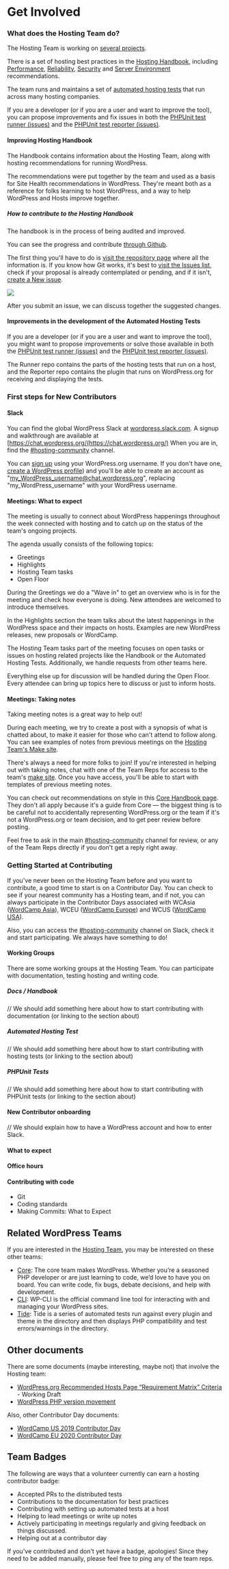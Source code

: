 # Get Involved

### What does the Hosting Team do?

The Hosting Team is working on [several projects](https://make.wordpress.org/hosting/team-projects/).

There is a set of hosting best practices in the [Hosting Handbook](https://make.wordpress.org/hosting/handbook/), including [Performance](https://make.wordpress.org/hosting/handbook/handbook/performance/), [Reliability](https://make.wordpress.org/hosting/handbook/handbook/reliability/), [Security](https://make.wordpress.org/hosting/handbook/handbook/security/) and [Server Environment](https://make.wordpress.org/hosting/handbook/handbook/server-environment/) recommendations.

The team runs and maintains a set of [automated hosting tests](https://make.wordpress.org/hosting/test-results/) that run across many hosting companies.

If you are a developer (or if you are a user and want to improve the tool), you can propose improvements and fix issues in both the [PHPUnit test runner (issues)](https://github.com/WordPress/phpunit-test-runner/issues) and the [PHPUnit test reporter (issues)](https://github.com/WordPress/phpunit-test-reporter/issues).

#### Improving Hosting Handbook

The Handbook contains information about the Hosting Team, along with hosting recommendations for running WordPress.

The recommendations were put together by the team and used as a basis for Site Health recommendations in WordPress. They're meant both as a reference for folks learning to host WordPress, and a way to help WordPress and Hosts improve together.

##### How to contribute to the Hosting Handbook

The handbook is in the process of being audited and improved.

You can see the progress and contribute [through Github](https://github.com/javiercasares/WordPress-Hosting-Handbook).

The first thing you'll have to do is [visit the repository page](https://github.com/javiercasares/WordPress-Hosting-Handbook) where all the information is. If you know how Git works, it's best to [visit the Issues list](https://github.com/javiercasares/WordPress-Hosting-Handbook/issues), check if your proposal is already contemplated or pending, and if it isn't, [create a New issue](https://github.com/javiercasares/WordPress-Hosting-Handbook/issues/new).

![](D:/Git/WordPress-Hosting-Handbook/assets/github-issue.png)

After you submit an issue, we can discuss together the suggested changes.

#### Improvements in the development of the Automated Hosting Tests

If you are a developer (or if you are a user and want to improve the tool), you might want to propose improvements or solve those available in both the [PHPUnit test runner (issues)](https://github.com/WordPress/phpunit-test-runner/issues) and the [PHPUnit test reporter (issues)](https://github.com/WordPress/phpunit-test-reporter/issues).

The Runner repo contains the parts of the hosting tests that run on a host, and the Reporter repo contains the plugin that runs on WordPress.org for receiving and displaying the tests.

### First steps for New Contributors

#### Slack

You can find the global WordPress Slack at [wordpress.slack.com](https://wordpress.slack.com/). A signup and walkthrough are available at [https://chat.wordpress.org/(https://chat.wordpress.org/) When you are in, find the [#hosting-community](https://wordpress.slack.com/archives/hosting-community/) channel.

You can [sign up](https://chat.wordpress.org/) using your WordPress.org username. If you don't have one, [create a WordPress profile](https://login.wordpress.org/register)) and you'll be able to create an account as "my_WordPress_username@chat.wordpress.org", replacing "my_WordPress_username" with your WordPress username.

#### Meetings: What to expect

The meeting is usually to connect about WordPress happenings throughout the week connected with hosting and to catch up on the status of the team's ongoing projects.

The agenda usually consists of the following topics:

- Greetings
- Highlights
- Hosting Team tasks
- Open Floor

During the Greetings we do a "Wave in" to get an overview who is in for the meeting and check how everyone is doing. New attendees are welcomed to introduce themselves.

In the Highlights section the team talks about the latest happenings in the WordPress space and their impacts on hosts. Examples are new WordPress releases, new proposals or WordCamp.

The Hosting Team tasks part of the meeting focuses on open tasks or issues on hosting related projects like the Handbook or the Automated Hosting Tests. Additionally, we handle requests from other teams here.

Everything else up for discussion will be handled during the Open Floor. Every attendee can bring up topics here to discuss or just to inform hosts.

#### Meetings: Taking notes

Taking meeting notes is a great way to help out!

During each meeting, we try to create a post with a synopsis of what is chatted about, to make it easier for those who can't attend to follow along. You can see examples of notes from previous meetings on the [Hosting Team's Make site](https://make.wordpress.org/hosting/tag/weekly-hosting-chat/).

There's always a need for more folks to join! If you're interested in helping out with taking notes, chat with one of the Team Reps for access to the team's [make site](https://make.wordpress.org/hosting/wp-admin). Once you have access, you'll be able to start with templates of previous meeting notes.

You can check out recommendations on style in this [Core Handbook page](https://make.wordpress.org/core/handbook/best-practices/post-comment-guidelines/). They don't all apply because it's a guide from Core — the biggest thing is to be careful not to accidentally representing WordPress.org or the team if it's not a WordPress.org or team decision, and to get peer review before posting.

Feel free to ask in the main [#hosting-community](https://wordpress.slack.com/archives/hosting-community/) channel for review, or any of the Team Reps directly if you don't get a reply right away.

### Getting Started at Contributing

If you've never been on the Hosting Team before and you want to contribute, a good time to start is on a Contributor Day. You can check to see if your nearest community has a Hosting team, and if not, you can always participate in the Contributor Days associated with WCAsia ([WordCamp Asia](https://asia.wordcamp.org/)), WCEU ([WordCamp Europe](https://europe.wordcamp.org/)) and WCUS ([WordCamp USA](https://us.wordcamp.org/)).

Also, you can access the [#hosting-community](https://wordpress.slack.com/archives/hosting-community/) channel on Slack, check it and start participating. We always have something to do!

#### Working Groups

There are some working groups at the Hosting Team. You can participate with documentation, testing hosting and writing code.

##### Docs / Handbook

// We should add something here about how to start contributing with documentation (or linking to the section about)

##### Automated Hosting Test

// We should add something here about how to start contributing with hosting tests (or linking to the section about)

##### PHPUnit Tests

// We should add something here about how to start contributing with PHPUnit tests (or linking to the section about)

#### New Contributor onboarding

// We should explain how to have a WordPress account and how to enter Slack.

#### What to expect

#### Office hours

#### Contributing with code

- Git
- Coding standards
- Making Commits: What to Expect

## Related WordPress Teams

If you are interested in the [Hosting Team](https://make.wordpress.org/hosting/), you may be interested on these other teams:

- [Core](https://make.wordpress.org/core/): The core team makes WordPress. Whether you’re a seasoned PHP developer or are just learning to code, we’d love to have you on board. You can write code, fix bugs, debate decisions, and help with development.
- [CLI](https://make.wordpress.org/cli/): WP-CLI is the official command line tool for interacting with and managing your WordPress sites.
- [Tide](https://make.wordpress.org/tide/): Tide is a series of automated tests run against every plugin and theme in the directory and then displays PHP compatibility and test errors/warnings in the directory.

## Other documents

There are some documents (maybe interesting, maybe not) that involve the Hosting team:

- [WordPress.org Recommended Hosts Page “Requirement Matrix” Criteria](https://docs.google.com/document/d/1uvb3LsOyTZ0D2mVw7yokfCxMb0lCkFWdSnXD1b-2HWU/) - Working Draft
- [WordPress PHP version movement](https://docs.google.com/spreadsheets/d/1nU4bGxeVxqpRwbtSDwKa994XPuCKbb2FNpQWcVy9c_Q/)

Also, other Contributor Day documents:

- [WordCamp US 2019 Contributor Day](https://docs.google.com/document/d/1Mb_7ZVslbD4L_cmXqBuiaeOPd8CF7v2D3c3iCN572QY/)
- [WordCamp EU 2020 Contributor Day](https://docs.google.com/document/d/14BuRJRp7bS1dqj2Dezxawg9QMWOWrMmg1XXJPyLKOis/)

## Team Badges

The following are ways that a volunteer currently can earn a hosting contributor badge:

- Accepted PRs to the distributed tests
- Contributions to the documentation for best practices
- Contributing with setting up automated tests at a host
- Helping to lead meetings or write up notes
- Actively participating in meetings regularly and giving feedback on things discussed.
- Helping out at a contributor day

If you've contributed and don't yet have a badge, apologies! Since they need to be added manually, please feel free to ping any of the team reps.